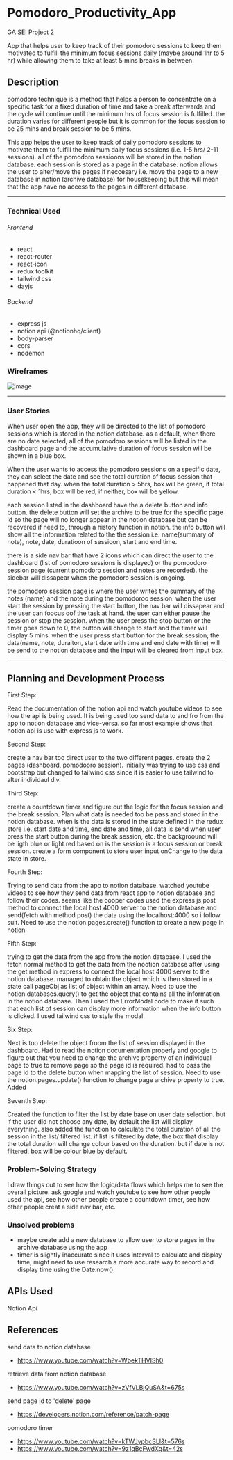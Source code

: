 # Pomodoro_Productivity_App

GA SEI Project 2

App that helps user to keep track of their pomodoro sessions to keep them motivated to fulfill the minimum focus sessions daily (maybe around 1hr to 5 hr) while allowing them to take at least 5 mins breaks in between.

## Description

pomodoro technique is a method that helps a person to concentrate on a specific task for a fixed duration of time and take a break afterwards and the cycle will continue until the minimum hrs of focus session is fulfilled. the duration varies for different people but it is common for the focus session to be 25 mins and break session to be 5 mins.

This app helps the user to keep track of daily pomodoro sessions to motivate them to fulfill the minimum daily focus sessions (i.e. 1-5 hrs/ 2-11 sessions). all of the pomodoro sessioons will be stored in the notion database. each session is stored as a page in the database. notion allows the user to alter/move the pages if neccesary i.e. move the page to a new database in notion (archive database) for housekeeping but this will mean that the app have no access to the pages in different database.

---

### Technical Used

###### Frontend
- react
- react-router
- react-icon
- redux toolkit
- tailwind css
- dayjs

###### Backend
- express js
- notion api (@notionhq/client)
- body-parser
- cors
- nodemon


### Wireframes

![image](https://user-images.githubusercontent.com/44399805/176833046-3f5f201f-e04a-4417-acad-7d50f01586e3.png)

---

### User Stories

When user open the app, they will be directed to the list of pomodoro sessions which is stored in the notion database. as a default, when there are no date selected, all of the pomodoro sessions will be listed in the dashboard page and the accumulative duration of focus session will be shown in a blue box. 

When the user wants to access the pomodoro sessions on a specific date, they can select the date and see the total duration of focus session that happened that day. when the total duration > 5hrs, box will be green, if total duration < 1hrs, box will be red, if neither, box will be yellow. 

each session listed in the dashboard have the a delete button and info button. the delete button will set the archive to be true for the specific page id so the page will no longer appear in the notion database but can be recovered if need to, through a history function in notion. the info button will show all the information related to the the session i.e. name(summary of note), note, date, duratioon of sessioon, start and end time.

there is a side nav bar that have 2 icons which can direct the user to the dashboard (list of pomodoro sessions is displayed) or the pomoodoro session page (current pomodoro session and notes are recorded). the sidebar will dissapear when the pomodoro session is ongoing.

the pomodoro session page is where the user writes the summary of the notes (name) and the note during the pomodoroo session. when the user start the session by pressing the start button, the nav bar will dissapear and the user can foocus oof the task at hand. the user can either pause the session or stop the session. when the user press the stop button or the timer goes down to 0, the button will change to start and the timer will display 5 mins. when the user press start button for the break session, the data(name, note, duraiton, start date with time and end date with time) will be send to the notion database and the input will be cleared from input box.

---

## Planning and Development Process

First Step:

Read the documentation of the notion api and watch youtube videos to see how the api is being used. It is being used too send data to and fro from the app to notion database and vice-versa. so far most example shows that notion api is use with express js to work.

Second Step:

create a nav bar too direct user to the two different pages. create the 2 pages (dashboard, pomodooro session). initially was trying to use css and bootstrap but changed to tailwind css since it is easier to use tailwind to alter individaul div.

Third Step:

create a countdown timer and figure out the logic for the focus session and the break session. Plan what data is needed too be pass and stored in the notion database. when is the data is stored in the state defined in the redux store i.e. start date and time, end date and time, all data is send when user press the start button during the break session, etc. the backgroound will be ligth blue or light red based on is the session is a focus session or break session. create a form component to store user input onChange to the data state in store.

Fourth Step:

Trying to send data from the app to notion database. watched youtube videos to see how they send data from react app to notion database and follow their codes. seems like the cooper codes used the express js post method to connect the local host 4000 server to the notion database and send(fetch with method post) the data using the localhost:4000 so i follow suit. Need to use the notion.pages.create() function to create a new page in notion.

Fifth Step:

trying to get the data from the app from the notion database. I used the fetch normal method to get the data from the nootion database after using the get method in express to connect the local host 4000 server to the notion database. managed to obtain the object which is then stored in a state call pageObj as list of object within an array. Need to use the notion.databases.query() to get the object that contains all the information in the notion database. Then I used the ErrorModal code to make it such that each list of session can display more information when the info button is clicked. I used tailwind css to style the modal.

Six Step:

Next is too delete the object froom the list of session displayed in the dashboard. Had to read the notion documentation properly and google to figure out that you need to change the archive property of an individual page to true to remove page so the page id is required. had to pass the page id to the delete button when mapping the list of session. Need to use the notion.pages.update() function to change page archive property to true. Added

Seventh Step:

Created the function to filter the list by date base on user date selection. but if the user did not choose any date, by default the list will display everything. also added the function to calculate the total duration of all the session in the list/ filtered list. if list is filtered by date, the box that display the total duration will change colour based on the duration. but if date is not filtered, box will be colour blue by default. 


### Problem-Solving Strategy

I draw things out to see how the logic/data flows which helps me to see the overall picture. ask google and watch youtube to see how other people used the api, see how other people create a countdown timer, see how other people creat a side nav bar, etc.

### Unsolved problems

- maybe create add a new database to allow user to store pages in the archive database using the app
- timer is slightly inaccurate since it uses interval to calculate and display time, might need to use research a more accurate way to record and display time using the Date.now()

## APIs Used

Notion Api

 ## References
 
 send data to notion database 
 - https://www.youtube.com/watch?v=WbekTHVISh0
 
 retrieve data from notion database
 - https://www.youtube.com/watch?v=zVfVLBjQuSA&t=675s
 
 send page id to 'delete' page
 - https://developers.notion.com/reference/patch-page

pomodoro timer
- https://www.youtube.com/watch?v=kTWJypbcSLI&t=576s
- https://www.youtube.com/watch?v=9z1qBcFwdXg&t=42s
 
